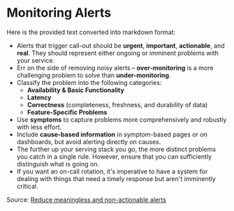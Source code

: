 # Monitoring Alerts

Here is the provided text converted into markdown format:

- Alerts that trigger call-out should be **urgent**, **important**, **actionable**, and **real**. They should represent either ongoing or imminent problems with your service.
- Err on the side of removing noisy alerts – **over-monitoring** is a more challenging problem to solve than **under-monitoring**.
- Classify the problem into the following categories: 
    - **Availability & Basic Functionality**
    - **Latency**
    - **Correctness** (completeness, freshness, and durability of data)
    - **Feature-Specific Problems**
- Use **symptoms** to capture problems more comprehensively and robustly with less effort.
- Include **cause-based information** in symptom-based pages or on dashboards, but avoid alerting directly on causes.
- The further up your serving stack you go, the more distinct problems you catch in a single rule. However, ensure that you can sufficiently distinguish what is going on.
- If you want an on-call rotation, it's imperative to have a system for dealing with things that need a timely response but aren't imminently critical.

Source: [Reduce meaningless and non-actionable alerts](https://learn.microsoft.com/en-us/training/modules/manage-alerts-blameless-retrospectives-just-culture/7-reduce-meaningless-non-actionable-alerts)

